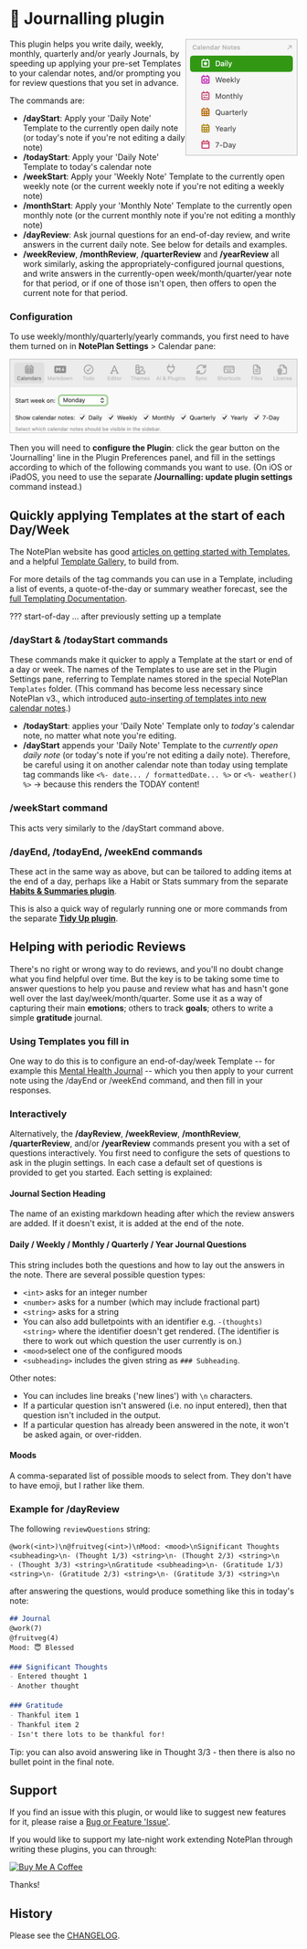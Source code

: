 # 💭 Journalling plugin
<img width="196px" src="calendar-notes-319@2x.png" align="right"/>
This plugin helps you write daily, weekly, monthly, quarterly and/or yearly Journals, by speeding up applying your pre-set Templates to your calendar notes, and/or prompting you for review questions that you set in advance.

The commands are:
- **/dayStart**: Apply your 'Daily Note' Template to the currently open daily note (or today's note if you're not editing a daily note)
- **/todayStart**: Apply your 'Daily Note' Template to today's calendar note
- **/weekStart**: Apply your 'Weekly Note' Template to the currently open weekly note (or the current weekly note if you're not editing a weekly note)
- **/monthStart**: Apply your 'Monthly Note' Template to the currently open monthly note (or the current monthly note if you're not editing a monthly note)
- **/dayReview**: Ask journal questions for an end-of-day review, and write answers in the current daily note. See below for details and examples.
- **/weekReview**, **/monthReview**, **/quarterReview** and **/yearReview** all work similarly, asking the appropriately-configured journal questions, and write answers in the currently-open week/month/quarter/year note for that period, or if one of those isn't open, then offers to open the current note for that period.

### Configuration
To use weekly/monthly/quarterly/yearly commands, you first need to have them turned on in **NotePlan Settings** > Calendar pane:

<img src="calendar-settings@2x.png"/>

Then you will need to **configure the Plugin**: click the gear button on the 'Journalling' line in the Plugin Preferences panel, and fill in the settings according to which of the following commands you want to use.  (On iOS or iPadOS, you need to use the separate **/Journalling: update plugin settings** command instead.)

## Quickly applying Templates at the start of each Day/Week
The NotePlan website has good [articles on getting started with Templates](https://help.noteplan.co/article/136-templates), and a helpful [Template Gallery](https://noteplan.co/templates), to build from.

For more details of the tag commands you can use in a Template, including a list of events, a quote-of-the-day or summary weather forecast, see the [full Templating Documentation](https://noteplan.co/templates/docs).

??? start-of-day ... after previously setting up a template

### /dayStart & /todayStart commands
These commands make it quicker to apply a Template at the start or end of a day or week. The names of the Templates to use are set in the Plugin Settings pane, referring to Template names stored in the special NotePlan `Templates` folder.  (This command has become less necessary since NotePlan v3., which introduced [auto-inserting of templates into new calendar notes](https://help.noteplan.co/article/229-auto-insert-templates).)

- **/todayStart**: applies your 'Daily Note' Template only to _today's_ calendar note, no matter what note you're editing.
- **/dayStart** appends your 'Daily Note' Template to the _currently open daily note_ (or today's note if you're not editing a daily note). Therefore, be careful using it on another calendar note than today using template tag commands like `<%- date... / formattedDate... %>` or `<%- weather() %>` -> because this renders the TODAY content!

### /weekStart command
This acts very similarly to the /dayStart command above.

### /dayEnd, /todayEnd, /weekEnd commands
These act in the same way as above, but can be tailored to adding items at the end of a day, perhaps like a Habit or Stats summary from the separate [**Habits & Summaries plugin**]().

This is also a quick way of regularly running one or more commands from the separate [**Tidy Up plugin**]().

## Helping with periodic Reviews
There's no right or wrong way to do reviews, and you'll no doubt change what you find helpful over time. But the key is to be taking some time to answer questions to help you pause and review what has and hasn't gone well over the last day/week/month/quarter. Some use it as a way of capturing their main **emotions**; others to track **goals**; others to write a simple **gratitude** journal.

### Using Templates you fill in
One way to do this is to configure an end-of-day/week Template -- for example this [Mental Health Journal](https://noteplan.co/templates/mental-health-journal-template) -- which you then apply to your current note using the /dayEnd or /weekEnd command, and then fill in your responses.

### Interactively
Alternatively, the **/dayReview**, **/weekReview**, **/monthReview**, **/quarterReview**, and/or **/yearReview** commands present you with a set of questions interactively. You first need to configure the sets of questions to ask in the plugin settings. In each case a default set of questions is provided to get you started.  Each setting is explained:

#### Journal Section Heading
The name of an existing markdown heading after which the review answers are added. If it doesn't exist, it is added at the end of the note.

#### Daily / Weekly / Monthly / Quarterly / Year Journal Questions
This string includes both the questions and how to lay out the answers in the note. There are several possible question types:
- `<int>` asks for an integer number
- `<number>` asks for a number (which may include fractional part)
- `<string>` asks for a string
- You can also add bulletpoints with an identifier e.g. `-(thoughts) <string>` where the identifier doesn't get rendered. (The identifier is there to work out which question the user currently is on.)
- `<mood>`select one of the configured moods
- `<subheading>` includes the given string as `### Subheading`.

Other notes:
- You can includes line breaks ('new lines') with `\n` characters.
- If a particular question isn't answered (i.e. no input entered), then that question isn't included in the output.
- If a particular question has already been answered in the note, it won't be asked again, or over-ridden.

#### Moods
A comma-separated list of possible moods to select from.  They don't have to have emoji, but I rather like them.

### Example for /dayReview
The following `reviewQuestions` string:
```
@work(<int>)\n@fruitveg(<int>)\nMood: <mood>\nSignificant Thoughts <subheading>\n- (Thought 1/3) <string>\n- (Thought 2/3) <string>\n
- (Thought 3/3) <string>\nGratitude <subheading>\n- (Gratitude 1/3) <string>\n- (Gratitude 2/3) <string>\n- (Gratitude 3/3) <string>\n
```
after answering the questions, would produce something like this in today's note:

```markdown
## Journal
@work(7)
@fruitveg(4)
Mood: 😇 Blessed

### Significant Thoughts
- Entered thought 1
- Another thought

### Gratitude
- Thankful item 1
- Thankful item 2
- Isn't there lots to be thankful for!
```
Tip: you can also avoid answering like in Thought 3/3 - then there is also no bullet point in the final note.

## Support
If you find an issue with this plugin, or would like to suggest new features for it, please raise a [Bug or Feature 'Issue'](https://github.com/NotePlan/plugins/issues).

If you would like to support my late-night work extending NotePlan through writing these plugins, you can through:

[<img width="200px" alt="Buy Me A Coffee" src="https://www.buymeacoffee.com/assets/img/guidelines/download-assets-sm-2.svg" />](https://www.buymeacoffee.com/revjgc)

Thanks!

## History
Please see the [CHANGELOG](CHANGELOG.md).
